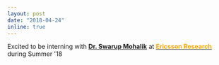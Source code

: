 ```yaml
---
layout: post
date: "2018-04-24"
inline: true
---
```



Excited to be interning with [**Dr. Swarup Mohalik**](https://www.linkedin.com/in/swarup-mohalik-9845181/?originalSubdomain=in) at [**<span style="color:orange">Ericsson Research</span>**](https://www.ericsson.com/en) during Summer '18 
